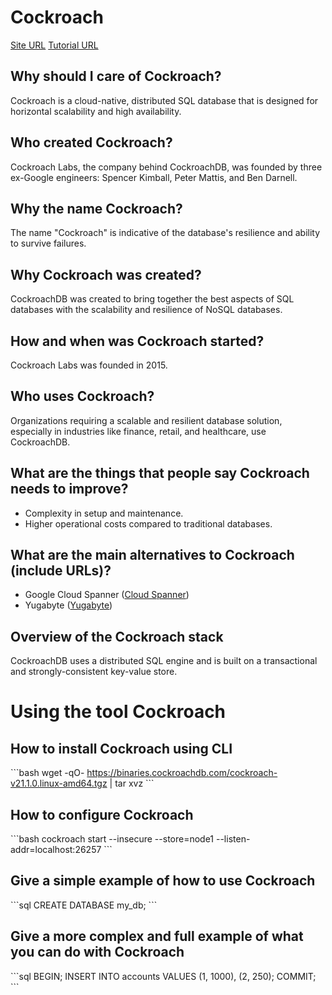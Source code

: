 # Cockroach

[Site URL](https://www.cockroachlabs.com/)
[Tutorial URL](https://www.cockroachlabs.com/docs/stable/cockroach-quickstart.html)

## Why should I care of Cockroach?

Cockroach is a cloud-native, distributed SQL database that is designed for horizontal scalability and high availability.

## Who created Cockroach?

Cockroach Labs, the company behind CockroachDB, was founded by three ex-Google engineers: Spencer Kimball, Peter Mattis, and Ben Darnell.

## Why the name Cockroach?

The name "Cockroach" is indicative of the database's resilience and ability to survive failures.

## Why Cockroach was created?

CockroachDB was created to bring together the best aspects of SQL databases with the scalability and resilience of NoSQL databases.

## How and when was Cockroach started?

Cockroach Labs was founded in 2015.

## Who uses Cockroach?

Organizations requiring a scalable and resilient database solution, especially in industries like finance, retail, and healthcare, use CockroachDB.

## What are the things that people say Cockroach needs to improve?

- Complexity in setup and maintenance.
- Higher operational costs compared to traditional databases.

## What are the main alternatives to Cockroach (include URLs)?

- Google Cloud Spanner ([Cloud Spanner](https://cloud.google.com/spanner))
- Yugabyte ([Yugabyte](https://www.yugabyte.com/))

## Overview of the Cockroach stack

CockroachDB uses a distributed SQL engine and is built on a transactional and strongly-consistent key-value store.

# Using the tool Cockroach

## How to install Cockroach using CLI

\`\`\`bash
wget -qO- https://binaries.cockroachdb.com/cockroach-v21.1.0.linux-amd64.tgz | tar  xvz
\`\`\`

## How to configure Cockroach

\`\`\`bash
cockroach start --insecure --store=node1 --listen-addr=localhost:26257
\`\`\`

## Give a simple example of how to use Cockroach

\`\`\`sql
CREATE DATABASE my_db;
\`\`\`

## Give a more complex and full example of what you can do with Cockroach

\`\`\`sql
BEGIN;
INSERT INTO accounts VALUES (1, 1000), (2, 250);
COMMIT;
\`\`\`

